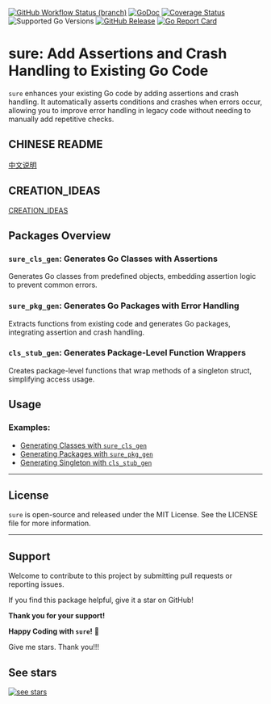 [![GitHub Workflow Status (branch)](https://img.shields.io/github/actions/workflow/status/yyle88/sure/release.yml?branch=main&label=BUILD)](https://github.com/yyle88/sure/actions/workflows/release.yml?query=branch%3Amain)
[![GoDoc](https://pkg.go.dev/badge/github.com/yyle88/sure)](https://pkg.go.dev/github.com/yyle88/sure)
[![Coverage Status](https://img.shields.io/coveralls/github/yyle88/sure/master.svg)](https://coveralls.io/github/yyle88/sure?branch=main)
![Supported Go Versions](https://img.shields.io/badge/Go-1.22%2C%201.23-lightgrey.svg)
[![GitHub Release](https://img.shields.io/github/release/yyle88/sure.svg)](https://github.com/yyle88/sure/releases)
[![Go Report Card](https://goreportcard.com/badge/github.com/yyle88/sure)](https://goreportcard.com/report/github.com/yyle88/sure)

# sure: Add Assertions and Crash Handling to Existing Go Code

`sure` enhances your existing Go code by adding assertions and crash handling. It automatically asserts conditions and crashes when errors occur, allowing you to improve error handling in legacy code without needing to manually add repetitive checks.

## CHINESE README

[中文说明](README.zh.md)

## CREATION_IDEAS

[CREATION_IDEAS](internal/docs/CREATION_IDEAS.en.md)

## Packages Overview

### `sure_cls_gen`: **Generates Go Classes with Assertions**

Generates Go classes from predefined objects, embedding assertion logic to prevent common errors.

### `sure_pkg_gen`: **Generates Go Packages with Error Handling**

Extracts functions from existing code and generates Go packages, integrating assertion and crash handling.

### `cls_stub_gen`: **Generates Package-Level Function Wrappers**

Creates package-level functions that wrap methods of a singleton struct, simplifying access usage.

## Usage

### Examples:

- [Generating Classes with `sure_cls_gen`](internal/examples/example_sure_cls_gen)
- [Generating Packages with `sure_pkg_gen`](internal/examples/example_sure_pkg_gen)
- [Generating Singleton with `cls_stub_gen`](internal/examples/example_cls_stub_gen)

---

## License

`sure` is open-source and released under the MIT License. See the LICENSE file for more information.

---

## Support

Welcome to contribute to this project by submitting pull requests or reporting issues.

If you find this package helpful, give it a star on GitHub!

**Thank you for your support!**

**Happy Coding with `sure`!** 🎉

Give me stars. Thank you!!!

## See stars
[![see stars](https://starchart.cc/yyle88/sure.svg?variant=adaptive)](https://starchart.cc/yyle88/sure)
